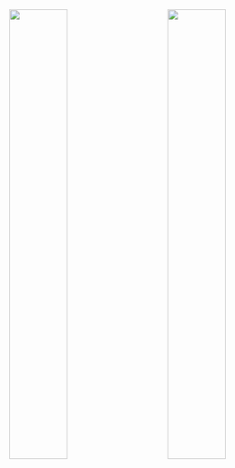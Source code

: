 <!--
**MiraiMindz/MiraiMindz** is a ✨ _special_ ✨ repository because its `README.md` (this file) appears on your GitHub profile.

Here are some ideas to get you started:

- 🔭 I’m currently working on ...
- 🌱 I’m currently learning ...
- 👯 I’m looking to collaborate on ...
- 🤔 I’m looking for help with ...
- 💬 Ask me about ...
- 📫 How to reach me: ...
- 😄 Pronouns: ...
- ⚡ Fun fact: ...
-->
<a align="center" href="https://github.com/MiraiMindz">
  <img width="45%" align="left" src="https://github-readme-stats.vercel.app/api?username=MiraiMindz&show_icons=true&hide_rank=false&hide_title=true&include_all_commits=true&line_height=36&theme=nord" />
  <img width="45%" align="right" src="https://github-readme-stats.vercel.app/api/top-langs/?username=MiraiMindz&layout=compact&exclude_repo=vim-colorschemes-collection&langs_count=10&theme=nord" />
</a>
